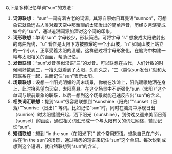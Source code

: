以下是多种记忆单词“sun”的方法：
1. **词源联想**： “sun”一词有着古老的词源。其源自原始日耳曼语“sunnon”，可想象它就像远古人类对着天空中那耀眼的太阳发出的简单声音，历经岁月演变成如今的“sun”，通过追溯词源加深对这个词的印象。 
2. **词形联想**：单词“sun” 字母较少，形状简洁。可将字母 “s” 想象成太阳散射出的弯曲光线，“u” 看作是太阳下方被照耀的一个小山坡，“n” 如同山坡上站立的一个小人，正享受着太阳的温暖。这样通过将字母形象化，在脑海中构建一幅与太阳相关的画面，帮助记忆。 
3. **发音联想**：“sun”发音类似汉语“三”的发音。可以联想在古代，人们计数的时候刚好数到三，一抬头就看到了太阳，久而久之，“三（类似sun发音）”就和太阳联系在一起，进而记住“sun”表示太阳。 
4. **场景联想**：设想一个阳光明媚的周末场景，你躺在沙滩上，阳光暖暖地洒在身上，此时抬头望向天空，太阳高悬。在这个场景中不断强化“sun（太阳）”这个单词与眼前景象的联系，以后一想到这个场景就能迅速反应出“sun”的含义。 
5. **相关词汇联想**：提到“sun”很容易联想到 “sunshine（阳光）”“sunset（日落）”“sunrise（日出）” 等词。比如记忆“sun”时，同时在脑海中浮现日出（sunrise）时太阳缓缓升起，洒下阳光（sunshine），到傍晚又迎来美丽日落（sunset）的画面，通过相关词汇形成一个与太阳有关的词汇网络，辅助记忆“sun”。 
6. **短语联想**：想到 “in the sun（在阳光下）” 这个常用短语。想象自己在户外，站在“in the sun”的场景，通过熟悉的短语来记住“sun”这个单词。每次说到或想到这个短语，就自然联想到“sun”的含义。 